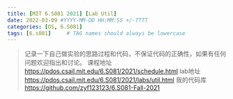 ```yaml
---
title: [MIT 6.S081 2021] [Lab Util]
date: 2022-03-09 #YYYY-MM-DD HH:MM:SS +/-TTTT
categories: [OS, 6.S081]
tags: [6.s081]     # TAG names should always be lowercase
---
```


> 记录一下自己做实验的思路过程和代码，不保证代码的正确性，如果有任何问题欢迎指出和讨论。
> 课程地址 https://pdos.csail.mit.edu/6.S081/2021/schedule.html
> lab地址 https://pdos.csail.mit.edu/6.S081/2021/labs/util.html
> 我的代码库 https://github.com/zyf123123/6.S081-Fall-2021